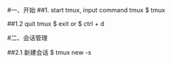 #一、开始
##1. start tmux, input command tmux 
$ tmux 

##1.2 quit tmux
$ exit
or 
$ ctrl + d

#二、会话管理

##2.1 新建会话
$ tmux new -s <session name>


